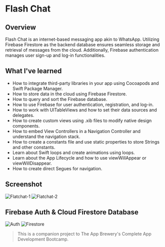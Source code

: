 # Flash Chat

## Overview

Flash Chat is an internet-based messaging app akin to WhatsApp. Utilizing Firebase Firestore as the backend database ensures seamless storage and retrieval of messages from the cloud. Additionally, Firebase authentication manages user sign-up and log-in functionalities.

## What I've learned

* How to integrate third-party libraries in your app using Cocoapods and Swift Package Manager.
* How to store data in the cloud using Firebase Firestore.
* How to query and sort the Firebase database.
* How to use Firebase for user authentication, registration, and log-in.
* How to work with UITableViews and how to set their data sources and delegates.
* How to create custom views using .xib files to modify native design components.
* How to embed View Controllers in a Navigation Controller and understand the navigation stack.
* How to create a constants file and use static properties to store Strings and other constants.
* Learn about Swift loops and create animations using loops.
* Learn about the App Lifecycle and how to use viewWillAppear or viewWillDisappear.
* How to create direct Segues for navigation.

## Screenshot
![Flatchat-1](https://github.com/Pathompat-m/FlashChat/assets/151487556/cf1769e0-5970-4eb5-bac4-446c7b3c7fc3)
![Flatchat-2](https://github.com/Pathompat-m/FlashChat/assets/151487556/0d62b724-7091-49e4-9bf9-8086cd009550)

## Firebase Auth & Cloud Firestore Database
![Auth](https://github.com/Pathompat-m/FlashChat/assets/151487556/150a1c72-7684-40c5-bba4-f626f232e6be)
![Firestore](https://github.com/Pathompat-m/FlashChat/assets/151487556/f77a4a79-81ba-4f74-82b1-4e10175e0cdc)

>This is a companion project to The App Brewery's Complete App Development Bootcamp.
